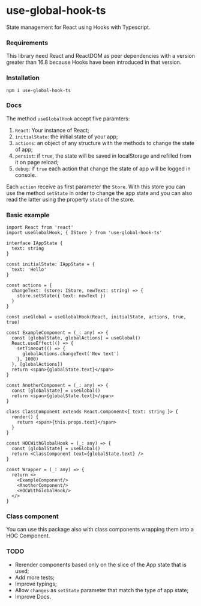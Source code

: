 # use-global-hook-ts
State management for React using Hooks with Typescript.

### Requirements
This library need React and ReactDOM as peer dependencies with a version greater than 16.8 because Hooks have been introduced in that version.

### Installation
```
npm i use-global-hook-ts
```

### Docs
The method ```useGlobalHook``` accept five paramters:
1. ```React```: Your instance of React;
2. ```initialState```: the initial state of your app;
3. ```actions```: an object of any structure with the methods to change the state of app;
4. ```persist```: if ```true```, the state will be saved in localStorage and refilled from it on page reload;
5. ```debug```: if ```true``` each action that change the state of app will be logged in console.

Each ```action``` receive as first parameter the ```Store```. With this store you can use the method ```setState``` in order to change the app state and you can also read the latter using the property ```state``` of the store.

### Basic example
```tsx
import React from 'react'
import useGlobalHook, { IStore } from 'use-global-hook-ts'

interface IAppState {
  text: string
}

const initialState: IAppState = {
  text: 'Hello'
}

const actions = {
  changeText: (store: IStore, newText: string) => {
    store.setState({ text: newText })
  }
}

const useGlobal = useGlobalHook(React, initialState, actions, true, true)

const ExampleComponent = (_: any) => {
  const [globalState, globalActions] = useGlobal()
  React.useEffect(() => {
    setTimeout(() => {
      globalActions.changeText('New text')
    }, 1000)
  }, [globalActions])
  return <span>{globalState.text}</span>
}

const AnotherComponent = (_: any) => {
  const [globalState] = useGlobal()
  return <span>{globalState.text}</span>
}

class ClassComponent extends React.Component<{ text: string }> {
  render() {
    return <span>{this.props.text}</span>
  }
}

const HOCWithGlobalHook = (_: any) => {
  const [globalState] = useGlobal()
  return <ClassComponent text={globalState.text} />
}

const Wrapper = (_: any) => {
  return <>
    <ExampleComponent/>
    <AnotherComponent/>
    <HOCWithGlobalHook/>
  </>
}
```

### Class component
You can use this package also with class components wrapping them into a HOC Component.

### TODO
- Rerender components based only on the slice of the App state that is used;
- Add more tests;
- Improve typings;
- Allow ```changes``` as ```setState``` parameter that match the type of app state;
- Improve Docs.